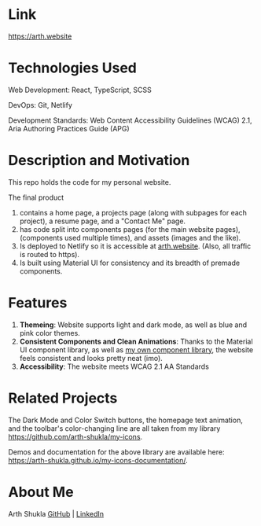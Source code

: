 # Link

https://arth.website

# Technologies Used

Web Development: React, TypeScript, SCSS

DevOps: Git, Netlify

Development Standards: Web Content Accessibility Guidelines (WCAG) 2.1, Aria Authoring Practices Guide (APG)

# Description and Motivation

This repo holds the code for my personal website.

The final product
1. contains a home page, a projects page (along with subpages for each project), a resume page, and a "Contact Me" page.
2. has code split into components pages (for the main website pages), (components used multiple times), and assets (images and the like).
3. Is deployed to Netlify so it is accessible at [arth.website](https://arth.website). (Also, all traffic is routed to https).
4. Is built using Material UI for consistency and its breadth of premade components.

# Features

1. **Themeing**: Website supports light and dark mode, as well as blue and pink color themes.
2. **Consistent Components and Clean Animations**: Thanks to the Material UI component library, as well as [my own component library](https://github.com/arth-shukla/my-icons), the website feels consistent and looks pretty neat (imo).
3. **Accessibility**: The website meets WCAG 2.1 AA Standards

# Related Projects

The Dark Mode and Color Switch buttons, the homepage text animation, and the toolbar's color-changing line are all taken from my library https://github.com/arth-shukla/my-icons.

Demos and documentation for the above library are available here: https://arth-shukla.github.io/my-icons-documentation/.

# About Me

Arth Shukla [GitHub](https://github.com/arth-shukla) | [LinkedIn](https://www.linkedin.com/in/arth-shukla/)
